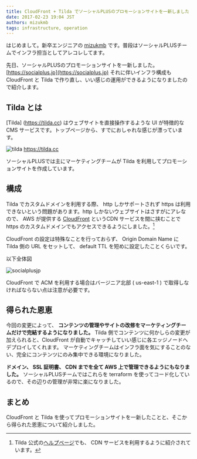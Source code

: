```yaml
---
title: CloudFront + Tilda でソーシャルPLUSのプロモーションサイトを一新しました
date: 2017-02-23 19:04 JST
authors: mizukmb
tags: infrastructure, operation
---
```


はじめまして。新卒エンジニアの [mizukmb](https://twitter.com/mizukmb) です。普段はソーシャルPLUSチームでインフラ担当としてアレコレしてます。

先日、ソーシャルPLUSのプロモーションサイトを一新しました。 [https://socialplus.jp](https://socialplus.jp)
それに伴いインフラ構成も CloudFront と Tilda で作り直し、いい感じの運用ができるようになりましたので紹介します。

<!--more-->

## Tilda とは

[Tilda] (https://tilda.cc) はウェブサイトを直接操作するような UI が特徴的な CMS サービスです。トップページから、すでにおしゃれな感じが漂っています。

![tilda](/images/2017/02/tilda.png)
https://tilda.cc

ソーシャルPLUSでは主にマーケティングチームが Tilda を利用してプロモーションサイトを作成しています。

## 構成

Tilda でカスタムドメインを利用する際、 http しかサポートされず https は利用できないという問題があります。http しかないウェブサイトはさすがにアレなので、 AWS が提供する [CloudFront](https://aws.amazon.com/jp/cloudfront/) というCDN サービスを間に挟むことで https のカスタムドメインでもアクセスできるようにしました。[^1]

[^1]: Tilda 公式の[ヘルプページ](https://help.tilda.ws/https)でも、 CDN サービスを利用するように紹介されています。

CloudFront の設定は特殊なことを行っておらず、 Origin Domain Name に Tilda 側の URL をセットして、 default TTL を短めに設定したことくらいです。

以下全体図

![socialplusjp](/images/2017/02/socialplusjp.png)

CloudFront で ACM を利用する場合はバージニア北部 ( us-east-1 ) で取得しなければならない点は注意が必要です。

## 得られた恩恵

今回の変更によって、 **コンテンツの管理やサイトの改修をマーケティングチームだけで完結するようになりました。**
Tilda 側でコンテンツに何かしらの変更が加えられると、CloudFront が自動でキャッチしていい感じに各エッジノードへデプロイしてくれます。
マーケティングチームはインフラ面を気にすることのない、完全にコンテンツにのみ集中できる環境になりました。

**ドメイン、 SSL 証明書、 CDN までを全て AWS 上で管理できるようにもなりました。** ソーシャルPLUSチームではこれらを terraform を使ってコード化しているので、その辺りの管理が非常に楽になりました。


## まとめ
CloudFront と Tilda を使ってプロモーションサイトを一新したことと、そこから得られた恩恵について紹介しました。
